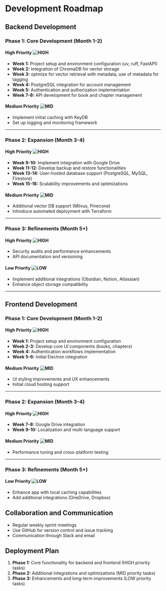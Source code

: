 # Development Roadmap

## Backend Development

### Phase 1: Core Development (Month 1-2)

#### High Priority ![HIGH](https://img.shields.io/badge/PRIORITY-HIGH-red?style=plastic)
- **Week 1:** Project setup and environment configuration (uv, ruff, FastAPI)
- **Week 2:** Integration of ChromaDB for vector storage
- **Week 3:** optmize for vector retrieval with metadata, use of metadata for tagging
- **Week 4:** PostgreSQL integration for account management
- **Week 5:** Authentication and authorization implementation
- **Week 7-8:** API development for book and chapter management

#### Medium Priority ![MID](https://img.shields.io/badge/PRIORITY-MID-orange?style=plastic)
- Implement initial caching with KeyDB
- Set up logging and monitoring framework

---

### Phase 2: Expansion (Month 3-4)

#### High Priority ![HIGH](https://img.shields.io/badge/PRIORITY-HIGH-red?style=plastic)
- **Week 9-10:** Implement integration with Google Drive
- **Week 11-12:** Develop backup and restore functionalities
- **Week 13-14:** User-hosted database support (PostgreSQL, MySQL, Firestore)
- **Week 15-16:** Scalability improvements and optimizations

#### Medium Priority ![MID](https://img.shields.io/badge/PRIORITY-MID-orange?style=plastic)
- Additional vector DB support (Milvus, Pinecone)
- Introduce automated deployment with Terraform

---

### Phase 3: Refinements (Month 5+)

#### High Priority ![HIGH](https://img.shields.io/badge/PRIORITY-HIGH-red?style=plastic)
- Security audits and performance enhancements
- API documentation and versioning

#### Low Priority ![LOW](https://img.shields.io/badge/PRIORITY-LOW-green?style=plastic)
- Implement additional integrations (Obsidian, Notion, Atlassian)
- Enhance object storage compatibility

---

## Frontend Development

### Phase 1: Core Development (Month 1-2)

#### High Priority ![HIGH](https://img.shields.io/badge/PRIORITY-HIGH-red?style=plastic)
- **Week 1:** Project setup and environment configuration
- **Week 2-3:** Develop core UI components (books, chapters)
- **Week 4:** Authentication workflows implementation
- **Week 5-6:** Initial Electron integration

#### Medium Priority ![MID](https://img.shields.io/badge/PRIORITY-MID-orange?style=plastic)
- UI styling improvements and UX enhancements
- Initial cloud hosting support

---

### Phase 2: Expansion (Month 3-4)

#### High Priority ![HIGH](https://img.shields.io/badge/PRIORITY-HIGH-red?style=plastic)
- **Week 7-8:** Google Drive integration
- **Week 9-10:** Localization and multi-language support

#### Medium Priority ![MID](https://img.shields.io/badge/PRIORITY-MID-orange?style=plastic)
- Performance tuning and cross-platform testing

---

### Phase 3: Refinements (Month 5+)

#### Low Priority ![LOW](https://img.shields.io/badge/PRIORITY-LOW-green?style=plastic)
- Enhance app with local caching capabilities
- Add additional integrations (OneDrive, Dropbox)

## Collaboration and Communication

- Regular weekly sprint meetings
- Use GitHub for version control and issue tracking
- Communication through Slack and email

## Deployment Plan

1. **Phase 1:** Core functionality for backend and frontend (HIGH priority tasks)
2. **Phase 2:** Additional integrations and optimizations (MID priority tasks)
3. **Phase 3:** Enhancements and long-term improvements (LOW priority tasks)


